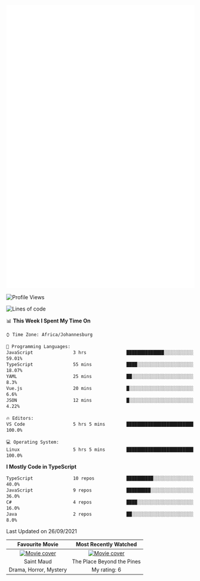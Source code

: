 ![Metrics](https://raw.githubusercontent.com/matievisthekat/matievisthekat/master/github-metrics.svg)

<!--START_SECTION:waka-->
![Profile Views](http://img.shields.io/badge/Profile%20Views-462-blue)

![Lines of code](https://img.shields.io/badge/From%20Hello%20World%20I%27ve%20Written-758089%20lines%20of%20code-blue)

📊 **This Week I Spent My Time On** 

```text
⌚︎ Time Zone: Africa/Johannesburg

💬 Programming Languages: 
JavaScript               3 hrs               ██████████████░░░░░░░░░░░   59.01% 
TypeScript               55 mins             ████░░░░░░░░░░░░░░░░░░░░░   18.07% 
YAML                     25 mins             ██░░░░░░░░░░░░░░░░░░░░░░░   8.3% 
Vue.js                   20 mins             █░░░░░░░░░░░░░░░░░░░░░░░░   6.6% 
JSON                     12 mins             █░░░░░░░░░░░░░░░░░░░░░░░░   4.22%

🔥 Editors: 
VS Code                  5 hrs 5 mins        █████████████████████████   100.0%

💻 Operating System: 
Linux                    5 hrs 5 mins        █████████████████████████   100.0%

```

**I Mostly Code in TypeScript** 

```text
TypeScript               10 repos            ██████████░░░░░░░░░░░░░░░   40.0% 
JavaScript               9 repos             █████████░░░░░░░░░░░░░░░░   36.0% 
C#                       4 repos             ████░░░░░░░░░░░░░░░░░░░░░   16.0% 
Java                     2 repos             ██░░░░░░░░░░░░░░░░░░░░░░░   8.0%

```



 Last Updated on 26/09/2021
<!--END_SECTION:waka-->

<!--SECTION:movies-->
| Favourite Movie | Most Recently Watched |
| :---: | :---: |
| [![Movie cover](https://m.media-amazon.com/images/M/MV5BYzE3ZDg0OTktYjlhNC00ZmQ0LTk0YjktMDE1ZWE2YjIwMjk4XkEyXkFqcGdeQXVyMDA4NzMyOA@@._V1_UY209_CR0,0,140,209_AL_.jpg)](https://imdb.com/title/tt7557108/?ref_=ttls_li_i) | [![Movie cover](https://m.media-amazon.com/images/M/MV5BMjc1OTEwNjU4N15BMl5BanBnXkFtZTcwNzUzNDIwOQ@@._V1_SX105_CR0,0,105,153_.jpg)](https://imdb.com/title/tt1817273/) |
| Saint Maud | The Place Beyond the Pines |
| Drama, Horror, Mystery | My rating: 6 |
